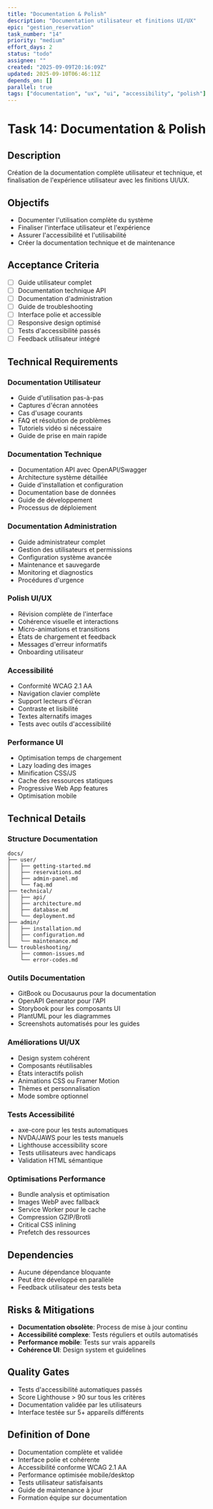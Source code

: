 ```yaml
---
title: "Documentation & Polish"
description: "Documentation utilisateur et finitions UI/UX"
epic: "gestion_reservation"
task_number: "14"
priority: "medium"
effort_days: 2
status: "todo"
assignee: ""
created: "2025-09-09T20:16:09Z"
updated: 2025-09-10T06:46:11Z
depends_on: []
parallel: true
tags: ["documentation", "ux", "ui", "accessibility", "polish"]
---
```


# Task 14: Documentation & Polish

## Description
Création de la documentation complète utilisateur et technique, et finalisation de l'expérience utilisateur avec les finitions UI/UX.

## Objectifs
- Documenter l'utilisation complète du système
- Finaliser l'interface utilisateur et l'expérience
- Assurer l'accessibilité et l'utilisabilité
- Créer la documentation technique et de maintenance

## Acceptance Criteria
- [ ] Guide utilisateur complet
- [ ] Documentation technique API
- [ ] Documentation d'administration
- [ ] Guide de troubleshooting
- [ ] Interface polie et accessible
- [ ] Responsive design optimisé
- [ ] Tests d'accessibilité passés
- [ ] Feedback utilisateur intégré

## Technical Requirements

### Documentation Utilisateur
- Guide d'utilisation pas-à-pas
- Captures d'écran annotées
- Cas d'usage courants
- FAQ et résolution de problèmes
- Tutoriels vidéo si nécessaire
- Guide de prise en main rapide

### Documentation Technique
- Documentation API avec OpenAPI/Swagger
- Architecture système détaillée
- Guide d'installation et configuration
- Documentation base de données
- Guide de développement
- Processus de déploiement

### Documentation Administration
- Guide administrateur complet
- Gestion des utilisateurs et permissions
- Configuration système avancée
- Maintenance et sauvegarde
- Monitoring et diagnostics
- Procédures d'urgence

### Polish UI/UX
- Révision complète de l'interface
- Cohérence visuelle et interactions
- Micro-animations et transitions
- États de chargement et feedback
- Messages d'erreur informatifs
- Onboarding utilisateur

### Accessibilité
- Conformité WCAG 2.1 AA
- Navigation clavier complète
- Support lecteurs d'écran
- Contraste et lisibilité
- Textes alternatifs images
- Tests avec outils d'accessibilité

### Performance UI
- Optimisation temps de chargement
- Lazy loading des images
- Minification CSS/JS
- Cache des ressources statiques
- Progressive Web App features
- Optimisation mobile

## Technical Details

### Structure Documentation
```
docs/
├── user/
│   ├── getting-started.md
│   ├── reservations.md
│   ├── admin-panel.md
│   └── faq.md
├── technical/
│   ├── api/
│   ├── architecture.md
│   ├── database.md
│   └── deployment.md
├── admin/
│   ├── installation.md
│   ├── configuration.md
│   └── maintenance.md
└── troubleshooting/
    ├── common-issues.md
    └── error-codes.md
```

### Outils Documentation
- GitBook ou Docusaurus pour la documentation
- OpenAPI Generator pour l'API
- Storybook pour les composants UI
- PlantUML pour les diagrammes
- Screenshots automatisés pour les guides

### Améliorations UI/UX
- Design system cohérent
- Composants réutilisables
- États interactifs polish
- Animations CSS ou Framer Motion
- Thèmes et personnalisation
- Mode sombre optionnel

### Tests Accessibilité
- axe-core pour les tests automatiques
- NVDA/JAWS pour les tests manuels
- Lighthouse accessibility score
- Tests utilisateurs avec handicaps
- Validation HTML sémantique

### Optimisations Performance
- Bundle analysis et optimisation
- Images WebP avec fallback
- Service Worker pour le cache
- Compression GZIP/Brotli
- Critical CSS inlining
- Prefetch des ressources

## Dependencies
- Aucune dépendance bloquante
- Peut être développé en parallèle
- Feedback utilisateur des tests beta

## Risks & Mitigations
- **Documentation obsolète**: Process de mise à jour continu
- **Accessibilité complexe**: Tests réguliers et outils automatisés
- **Performance mobile**: Tests sur vrais appareils
- **Cohérence UI**: Design system et guidelines

## Quality Gates
- Tests d'accessibilité automatiques passés
- Score Lighthouse > 90 sur tous les critères
- Documentation validée par les utilisateurs
- Interface testée sur 5+ appareils différents

## Definition of Done
- Documentation complète et validée
- Interface polie et cohérente
- Accessibilité conforme WCAG 2.1 AA
- Performance optimisée mobile/desktop
- Tests utilisateur satisfaisants
- Guide de maintenance à jour
- Formation équipe sur documentation
